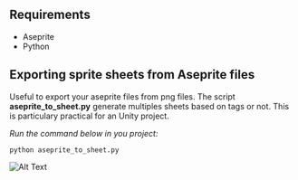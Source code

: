 ## Requirements

- Aseprite
- Python

## Exporting sprite sheets from Aseprite files

Useful to export your aseprite files from png files. The script **aseprite_to_sheet.py** generate multiples sheets based on tags or not.
This is particulary practical for an Unity project.

_Run the command below in you project:_
```
python aseprite_to_sheet.py
```

![Alt Text](https://github.com/RemySd/aseprite-sheet-by-tags/blob/master/medias/exemple.gif)

